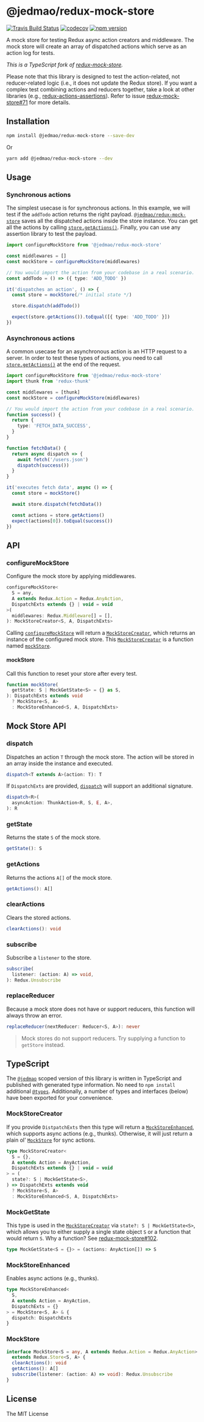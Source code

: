 # @jedmao/redux-mock-store

[![Travis Build Status](https://img.shields.io/travis/com/jedmao/redux-mock-store.svg?style=popout-square&logo=travis)](https://travis-ci.com/jedmao/redux-mock-store)
[![codecov](https://img.shields.io/codecov/c/gh/jedmao/redux-mock-store.svg?style=popout-square&logo=codecov&token=4f79d0b1189f41e5a5ed32e87ca0a204)](https://codecov.io/gh/jedmao/redux-mock-store)
[![npm version](https://img.shields.io/npm/v/jedmao/redux-mock-store/latest.svg?style=popout-square&logo=npm)](https://www.npmjs.com/package/@jedmao/redux-mock-store)

A mock store for testing Redux async action creators and middleware. The mock
store will create an array of dispatched actions which serve as an action log
for tests.

_This is a TypeScript fork of
[redux-mock-store](https://github.com/dmitry-zaets/redux-mock-store)._

Please note that this library is designed to test the action-related, not
reducer-related logic (i.e., it does not update the Redux store). If you want a
complex test combining actions and reducers together, take a look at other
libraries (e.g.,
[redux-actions-assertions](https://github.com/redux-things/redux-actions-assertions)).
Refer to issue
[redux-mock-store#71](https://github.com/arnaudbenard/redux-mock-store/issues/71)
for more details.

## Installation

```bash
npm install @jedmao/redux-mock-store --save-dev
```

Or

```bash
yarn add @jedmao/redux-mock-store --dev
```

## Usage

### Synchronous actions

The simplest usecase is for synchronous actions. In this example, we will test
if the `addTodo` action returns the right payload.
[`@jedmao/redux-mock-store`](https://www.npmjs.com/package/@jedmao/redux-mock-store)
saves all the dispatched actions inside the store instance. You can get all the
actions by calling [`store.getActions()`](#getactions). Finally, you can use any
assertion library to test the payload.

```ts
import configureMockStore from '@jedmao/redux-mock-store'

const middlewares = []
const mockStore = configureMockStore(middlewares)

// You would import the action from your codebase in a real scenario.
const addTodo = () => ({ type: 'ADD_TODO' })

it('dispatches an action', () => {
  const store = mockStore(/* initial state */)

  store.dispatch(addTodo())

  expect(store.getActions()).toEqual([{ type: 'ADD_TODO' }])
})
```

### Asynchronous actions

A common usecase for an asynchronous action is an HTTP request to a server. In
order to test these types of actions, you need to call
[`store.getActions()`](#getactions) at the end of the request.

```ts
import configureMockStore from '@jedmao/redux-mock-store'
import thunk from 'redux-thunk'

const middlewares = [thunk]
const mockStore = configureMockStore(middlewares)

// You would import the action from your codebase in a real scenario.
function success() {
  return {
    type: 'FETCH_DATA_SUCCESS',
  }
}

function fetchData() {
  return async dispatch => {
    await fetch('/users.json')
    dispatch(success())
  }
}

it('executes fetch data', async () => {
  const store = mockStore()

  await store.dispatch(fetchData())

  const actions = store.getActions()
  expect(actions[0]).toEqual(success())
})
```

## API

### configureMockStore

Configure the mock store by applying middlewares.

```ts
configureMockStore<
  S = any,
  A extends Redux.Action = Redux.AnyAction,
  DispatchExts extends {} | void = void
>(
  middlewares: Redux.Middleware[] = [],
): MockStoreCreator<S, A, DispatchExts>
```

Calling [`configureMockStore`](#configuremockstore) will return a
[`MockStoreCreator`](#mockstorecreator), which returns an instance of the
configured mock store. This [`MockStoreCreator`](#mockstorecreator) is a
function named [`mockStore`](#mockstore).

#### mockStore

Call this function to reset your store after every test.

```ts
function mockStore(
  getState: S | MockGetState<S> = {} as S,
): DispatchExts extends void
  ? MockStore<S, A>
  : MockStoreEnhanced<S, A, DispatchExts>
```

## Mock Store API

### dispatch

Dispatches an action `T` through the mock store. The action will be stored in an
array inside the instance and executed.

```ts
dispatch<T extends A>(action: T): T
```

If `DispatchExts` are provided, [`dispatch`](#dispatch) will support an
additional signature.

```ts
dispatch<R>(
  asyncAction: ThunkAction<R, S, E, A>,
): R
```

### getState

Returns the state `S` of the mock store.

```ts
getState(): S
```

### getActions

Returns the actions `A[]` of the mock store.

```ts
getActions(): A[]
```

### clearActions

Clears the stored actions.

```ts
clearActions(): void
```

### subscribe

Subscribe a `listener` to the store.

```ts
subscribe(
  listener: (action: A) => void,
): Redux.Unsubscribe
```

### replaceReducer

Because a mock store does not have or support reducers, this function will
always throw an error.

```ts
replaceReducer(nextReducer: Reducer<S, A>): never
```

> Mock stores do not support reducers. Try supplying a function to `getStore`
> instead.

## TypeScript

The [`@jedmao`](https://www.npmjs.com/package/@jedmao/redux-mock-store) scoped
version of this library is written in TypeScript and published with generated
type information. No need to `npm install` additional
[`@types`](https://www.npmjs.com/org/types). Additionally, a number of types and
interfaces (below) have been exported for your convenience.

### MockStoreCreator

If you provide `DistpatchExts` then this type will return a
[`MockStoreEnhanced`](#mockstoreenhanced), which supports async actions (e.g.,
thunks). Otherwise, it will just return a plain ol' [`MockStore`](#mockstore)
for sync actions.

```ts
type MockStoreCreator<
  S = {},
  A extends Action = AnyAction,
  DispatchExts extends {} | void = void
> = (
  state?: S | MockGetState<S>,
) => DispatchExts extends void
  ? MockStore<S, A>
  : MockStoreEnhanced<S, A, DispatchExts>
```

### MockGetState

This type is used in the [`MockStoreCreator`](#mockstorecreator) via
`state?: S | MockGetState<S>`, which allows you to either supply a single state
object `S` or a function that would return `S`. Why a function? See
[redux-mock-store#102](https://github.com/dmitry-zaets/redux-mock-store/issues/102).

```ts
type MockGetState<S = {}> = (actions: AnyAction[]) => S
```

### MockStoreEnhanced

Enables async actions (e.g., thunks).

```ts
type MockStoreEnhanced<
  S,
  A extends Action = AnyAction,
  DispatchExts = {}
> = MockStore<S, A> & {
  dispatch: DispatchExts
}
```

### MockStore

```ts
interface MockStore<S = any, A extends Redux.Action = Redux.AnyAction>
  extends Redux.Store<S, A> {
  clearActions(): void
  getActions(): A[]
  subscribe(listener: (action: A) => void): Redux.Unsubscribe
}
```

## License

The MIT License
